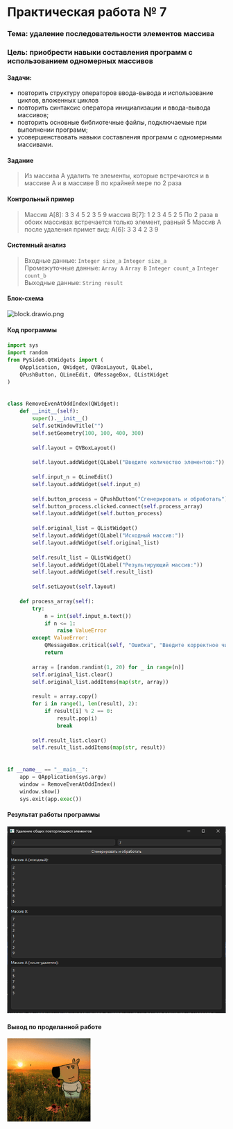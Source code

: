 # Практическая работа № 7

### Тема: удаление последовательности элементов массива

### Цель: приобрести навыки составления программ с использованием одномерных массивов

#### Задачи:

* повторить структуру операторов ввода-вывода и использование циклов, вложенных циклов
* повторить синтаксис оператора инициализации и ввода-вывода массивов;
* повторить основные библиотечные файлы, подключаемые при выполнении программ;
* усовершенствовать навыки составления программ с одномерными массивами.

#### Задание

> Из массива A удалить те элементы, которые встречаются и в массиве A и в массиве B по крайней мере по 2 раза

#### Контрольный пример

> Массив A[8]: 3 3 4 5 2 3 5 9 массив B[7]: 1 2 3 4 5 2 5 По 2 раза в обоих массивах встречается только элемент, равный
> 5 Массив A после удаления примет вид: A[6]: 3 3 4 2 3 9

#### Системный анализ

> Входные данные: `Integer size_a` `Integer size_a`  
> Промежуточные данные: `Array A` `Array B` `Integer count_a` `Integer count_b`  
> Выходные данные: `String result`  

#### Блок-схема

![block.drawio.png](src/block.drawio.png)

#### Код программы

```python
import sys
import random
from PySide6.QtWidgets import (
    QApplication, QWidget, QVBoxLayout, QLabel,
    QPushButton, QLineEdit, QMessageBox, QListWidget
)


class RemoveEvenAtOddIndex(QWidget):
    def __init__(self):
        super().__init__()
        self.setWindowTitle("")
        self.setGeometry(100, 100, 400, 300)

        self.layout = QVBoxLayout()

        self.layout.addWidget(QLabel("Введите количество элементов:"))

        self.input_n = QLineEdit()
        self.layout.addWidget(self.input_n)

        self.button_process = QPushButton("Сгенерировать и обработать")
        self.button_process.clicked.connect(self.process_array)
        self.layout.addWidget(self.button_process)

        self.original_list = QListWidget()
        self.layout.addWidget(QLabel("Исходный массив:"))
        self.layout.addWidget(self.original_list)

        self.result_list = QListWidget()
        self.layout.addWidget(QLabel("Результирующий массив:"))
        self.layout.addWidget(self.result_list)

        self.setLayout(self.layout)

    def process_array(self):
        try:
            n = int(self.input_n.text())
            if n <= 1:
                raise ValueError
        except ValueError:
            QMessageBox.critical(self, "Ошибка", "Введите корректное число (>1).")
            return

        array = [random.randint(1, 20) for _ in range(n)]
        self.original_list.clear()
        self.original_list.addItems(map(str, array))

        result = array.copy()
        for i in range(1, len(result), 2):
            if result[i] % 2 == 0:
                result.pop(i)
                break

        self.result_list.clear()
        self.result_list.addItems(map(str, result))


if __name__ == "__main__":
    app = QApplication(sys.argv)
    window = RemoveEvenAtOddIndex()
    window.show()
    sys.exit(app.exec())

```

#### Результат работы программы

![screen.png](src/screen.png)

#### Вывод по проделанной работе

![chill-guy.gif](../chill-guy.gif)